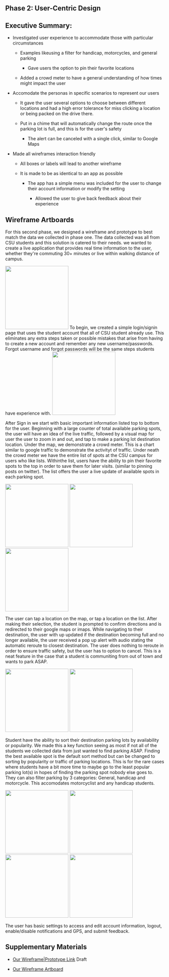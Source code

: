 ## Phase 2: User-Centric Design


## Executive Summary:

  - Investigated user experience to accommodate those with particular circumstances 
  
    - Examples likeusing a filter for handicap, motorcycles, and general parking
    
      - Gave users the option to pin their favorite locations
      
    - Added a crowd meter to have a general understanding of how times might impact the user 
    
  - Accomodate the personas in specific scenarios to represent our users
  
    - It gave the user several options to choose between different locations and had a high error tolerance for miss clicking a location or being packed on the drive there.
    
    - Put in a chime that will automatically change the route once the parking lot is full, and this is for the user's safety
    
      - The alert can be canceled with a single click, similar to Google Maps
      
  - Made all wireframes interaction friendly 
  
    - All boxes or labels will lead to another wireframe
    
    - It is made to be as identical to an app as possible 
    
      - The app has a simple menu was included for the user to change their account information or modify the setting
      
        - Allowed the user to give back feedback  about their experience
        
## Wireframe Artboards

For this second phase, we designed a wireframe and prototype to best match the data we collected in phase one. The data collected was all from CSU students and this solution is catered to their needs. we wanted to create a live application that provides real time information to the user, whether they're commuting 30+ minutes or live within walking distance of campus.

<img src="images/Sign In.png" width="200">
To begin, we created a simple login/signin page that uses the student account that all of CSU student already use. This eliminates any extra steps taken or possible mistakes that arise from having to create a new account and remember any new username/passwords. Forgot username and forgot passwords will be the same steps students have experience with. 

<img src="images/Home Page.png" width="200">

After Sign in we start with basic important information listed top to bottom for the user. Beginning with a large counter of total available parking spots, the user will have an idea of the live traffic, followed by a visual map for user the user to zoom in and out, and tap to make a parking lot destination location. Under the map, we demonstrate a crowd meter. This is a chart similar to google traffic to demonstrate the activityt of traffic. Under neath the crowd meter we have the entire list of spots at the CSU campus for users who like lists. Withinthe list, users have the ability to pin their favorite spots to the top in order to save them for later visits. (similar to pinning posts on twitter). The list offers the user a live update of available spots in each parking spot. 

<img src="images/Confirm Directions.png" width="200"> <img src="images/Google Maps-imaps.png" width="200"> <img src="images/alert.PNG" width="200">

The user can tap a location on the map, or tap a location on the list. After making their selection, the student is prompted to confirm directions and is redirected to their google maps or imaps. While navigating to their destination, the user with up updated if the destination becoming full and no longer available, the user received a pop up alert with audio stating the automatic reroute to closest destination. The user does nothing to reroute in order to ensure traffic safety, but the user has to option to cancel. This is a neat feature in the case that a student is communiting from out of town and wants to park ASAP.   

<img src="images/Sort By.png" width="200"> <img src="images/Filter.png" width="200">

Student have the ability to sort their destination parking lots by availability or popularity. We made this a key function seeing as most if not all of the students we collected data from just wanted to find parking ASAP. Finding the best available spot is the default sort method but can be changed to sorting by popularity or traffic of parking locations. This is for the rare cases where students have a bit more time to maybe go to the least popular parking lot(s) in hopes of finding the parking spot nobody else goes to. They can also filter parking by 3 categories: General, handicap and motorcycle.  This accomodates motorcyclist and any handicap students.

<img src="images/User Menu.png" width="200"> <img src="images/User Account.png" width="200"> <img src="images/User Settings.png" width="200"> <img src="images/User Feedback.png" width="200">

The user has basic settings to access and edit account information, logout, enable/disable notifications and GPS, and submit feedback. 



## Supplementary Materials

  * [Our Wireframe|Prototype Link](https://xd.adobe.com/view/ceb98465-76ee-499e-91b5-50ee09582c67-9bea/) Draft

  * [Our Wireframe Artboard](https://github.com/UsabilityEngineering/Parkers/blob/master/phase2/Wireframes.md)
